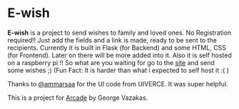 # E-wish
<strong>E-wish</strong> is a project to send wishes to family and loved ones. No Registration required!! Just add the fields and a link is made, ready to be sent to the recipients. Currently it is built in Flask (for Backend) and some HTML, CSS (for Frontend). Later on there will be more added into it. Also it is self hosted on a raspberry pi !! So what are you waiting for go to the <a href="http://e-wish.ddnsfree.com/" target="_blank">site</a> and send some wishes ;) (Fun Fact: It is harder than what i expected to self host it :(  )

Thanks to <a href="https://uiverse.io/ammarsaa/chatty-firefox-25" target="_blank">@ammarsaa</a> for the UI code from UIVERCE. It was super helpful.

This is a project for <a href="https://hackclub.com/arcade/?param=slack" target="_blank">Arcade</a> by George Vazakas.
